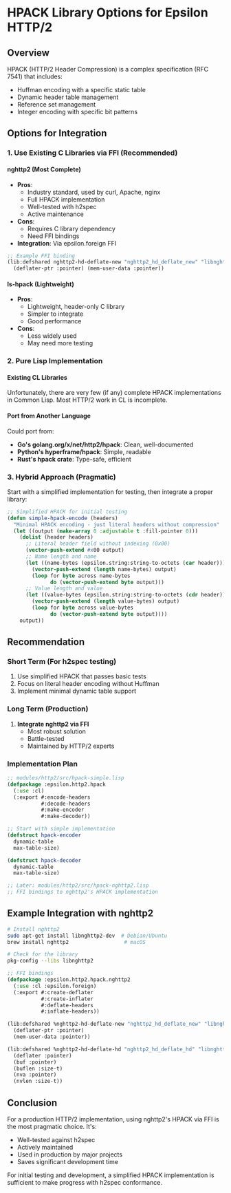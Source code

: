 # HPACK Library Options for Epsilon HTTP/2

## Overview
HPACK (HTTP/2 Header Compression) is a complex specification (RFC 7541) that includes:
- Huffman encoding with a specific static table
- Dynamic header table management
- Reference set management
- Integer encoding with specific bit patterns

## Options for Integration

### 1. Use Existing C Libraries via FFI (Recommended)

#### nghttp2 (Most Complete)
- **Pros**: 
  - Industry standard, used by curl, Apache, nginx
  - Full HPACK implementation
  - Well-tested with h2spec
  - Active maintenance
- **Cons**: 
  - Requires C library dependency
  - Need FFI bindings
- **Integration**: Via epsilon.foreign FFI

```lisp
;; Example FFI binding
(lib:defshared nghttp2-hd-deflate-new "nghttp2_hd_deflate_new" "libnghttp2" :pointer
  (deflater-ptr :pointer) (mem-user-data :pointer))
```

#### ls-hpack (Lightweight)
- **Pros**: 
  - Lightweight, header-only C library
  - Simpler to integrate
  - Good performance
- **Cons**: 
  - Less widely used
  - May need more testing

### 2. Pure Lisp Implementation

#### Existing CL Libraries
Unfortunately, there are very few (if any) complete HPACK implementations in Common Lisp. Most HTTP/2 work in CL is incomplete.

#### Port from Another Language
Could port from:
- **Go's golang.org/x/net/http2/hpack**: Clean, well-documented
- **Python's hyperframe/hpack**: Simple, readable
- **Rust's hpack crate**: Type-safe, efficient

### 3. Hybrid Approach (Pragmatic)

Start with a simplified implementation for testing, then integrate a proper library:

```lisp
;; Simplified HPACK for initial testing
(defun simple-hpack-encode (headers)
  "Minimal HPACK encoding - just literal headers without compression"
  (let ((output (make-array 0 :adjustable t :fill-pointer 0)))
    (dolist (header headers)
      ;; Literal header field without indexing (0x00)
      (vector-push-extend #x00 output)
      ;; Name length and name
      (let ((name-bytes (epsilon.string:string-to-octets (car header))))
        (vector-push-extend (length name-bytes) output)
        (loop for byte across name-bytes
              do (vector-push-extend byte output)))
      ;; Value length and value
      (let ((value-bytes (epsilon.string:string-to-octets (cdr header))))
        (vector-push-extend (length value-bytes) output)
        (loop for byte across value-bytes
              do (vector-push-extend byte output))))
    output))
```

## Recommendation

### Short Term (For h2spec testing)
1. Use simplified HPACK that passes basic tests
2. Focus on literal header encoding without Huffman
3. Implement minimal dynamic table support

### Long Term (Production)
1. **Integrate nghttp2 via FFI**
   - Most robust solution
   - Battle-tested
   - Maintained by HTTP/2 experts

### Implementation Plan

```lisp
;; modules/http2/src/hpack-simple.lisp
(defpackage :epsilon.http2.hpack
  (:use :cl)
  (:export #:encode-headers
           #:decode-headers
           #:make-encoder
           #:make-decoder))

;; Start with simple implementation
(defstruct hpack-encoder
  dynamic-table
  max-table-size)

(defstruct hpack-decoder
  dynamic-table
  max-table-size)

;; Later: modules/http2/src/hpack-nghttp2.lisp
;; FFI bindings to nghttp2's HPACK implementation
```

## Example Integration with nghttp2

```bash
# Install nghttp2
sudo apt-get install libnghttp2-dev  # Debian/Ubuntu
brew install nghttp2                  # macOS

# Check for the library
pkg-config --libs libnghttp2
```

```lisp
;; FFI bindings
(defpackage :epsilon.http2.hpack.nghttp2
  (:use :cl :epsilon.foreign)
  (:export #:create-deflater
           #:create-inflater
           #:deflate-headers
           #:inflate-headers))

(lib:defshared %nghttp2-hd-deflate-new "nghttp2_hd_deflate_new" "libnghttp2" :int
  (deflater-ptr :pointer)
  (mem-user-data :pointer))

(lib:defshared %nghttp2-hd-deflate-hd "nghttp2_hd_deflate_hd" "libnghttp2" :ssize-t
  (deflater :pointer)
  (buf :pointer)
  (buflen :size-t)
  (nva :pointer)
  (nvlen :size-t))
```

## Conclusion

For a production HTTP/2 implementation, using nghttp2's HPACK via FFI is the most pragmatic choice. It's:
- Well-tested against h2spec
- Actively maintained
- Used in production by major projects
- Saves significant development time

For initial testing and development, a simplified HPACK implementation is sufficient to make progress with h2spec conformance.